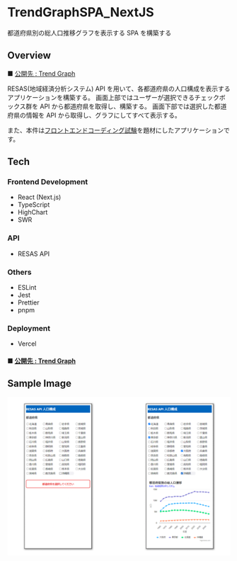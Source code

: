 # TrendGraphSPA_NextJS

都道府県別の総人口推移グラフを表示する SPA を構築する

## Overview

■ [公開先 : Trend Graph](https://trend-graph.vercel.app/)

RESAS(地域経済分析システム) API を用いて、各都道府県の人口構成を表示するアプリケーションを構築する。
画面上部ではユーザーが選択できるチェックボックス群を API から都道府県を取得し、構築する。
画面下部では選択した都道府県の情報を API から取得し、グラフにしてすべて表示する。

また、本件は[フロントエンドコーディング試験](https://notion.yumemi.co.jp/%E6%8E%A1%E7%94%A8%E9%96%A2%E9%80%A3%E8%B3%87%E6%96%99%E5%85%AC%E9%96%8B/%E3%83%95%E3%83%AD%E3%83%B3%E3%83%88%E3%82%A8%E3%83%B3%E3%83%89%E3%82%B3%E3%83%BC%E3%83%87%E3%82%A3%E3%83%B3%E3%82%B0%E8%A9%A6%E9%A8%93)を題材にしたアプリケーションです。

## Tech

### Frontend Development

- React (Next.js)
- TypeScript
- HighChart
- SWR

### API

- RESAS API

### Others

- ESLint
- Jest
- Prettier
- pnpm

### Deployment

- Vercel

#### ■ [公開先 : Trend Graph](https://trend-graph.vercel.app/)

## Sample Image

![SampleView](/docs/resas_api.png)
